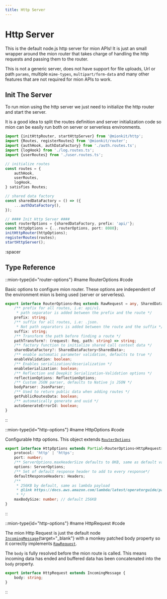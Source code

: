 ```yaml
---
title: Http Server
---
```


# Http Server

This is the default node.js http server for mion APIs! It is just an small wrapper around the mion router that takes charge of handling the http requests and passing them to the router.

This is not a generic server, does not have support for file uploads, Url or path `params`, multiple `mime-types`, `multipart/form-data` and many other features that are not required for mion APIs to work. 


## Init The Server

To run mion using the http server we just need to initialize the http router and start the server.

It is a good idea to split the routes definition and server initialization code so mion can be easily run both on server or serverless environments.

<!-- embedme ../../../packages/http/examples/init-http-router.ts -->
```ts
import {initHttpRouter, startHttpServer} from '@mionkit/http';
import {Routes, registerRoutes} from '@mionkit/router';
import {authHook, authDataFactory} from './auth.routes.ts';
import {logHook} from './log.routes.ts';
import {userRoutes} from './user.routes.ts';

// initialize routes
const routes = {
    authHook,
    userRoutes,
    logHook,
} satisfies Routes;

// shared data factory
const sharedDataFactory = () => ({
    ...authDataFactory(),
});

// #### Init Http Server ####
const routerOptions = {sharedDataFactory, prefix: 'api/'};
const httpOptions = {...routerOptions, port: 8080};
initHttpRouter(httpOptions);
registerRoutes(routes);
startHttpServer();

```

:spacer

## Type Reference


::mion-type{id="router-options"}
#name
RouterOptions
#code

Basic options to configure mion router. These options are independent of the environment mion is being used (server or serverless).

<!-- embedme ../../../packages/router/src/types.ts#L107-L130 -->
```ts
export interface RouterOptions<Req extends RawRequest = any, SharedData = any> extends CoreOptions {
    /** prefix for all routes, i.e: api/v1.
     * path separator is added between the prefix and the route */
    prefix: string;
    /** suffix for all routes, i.e: .json.
     * Not path separators is added between the route and the suffix */
    suffix: string;
    /** Transform the path before finding a route */
    pathTransform?: (request: Req, path: string) => string;
    /** factory function to initialize shared call context data */
    sharedDataFactory?: SharedDataFactory<SharedData>;
    /** enable automatic parameter validation, defaults to true */
    enableValidation: boolean;
    /** Enables serialization/deserialization */
    enableSerialization: boolean;
    /** Reflection and Deepkit Serialization-Validation options */
    reflectionOptions: ReflectionOptions;
    /** Custom JSON parser, defaults to Native js JSON */
    bodyParser: JsonParser;
    /** Used to return public data when adding routes */
    getPublicRoutesData: boolean;
    /** automatically generate and uuid */
    autoGenerateErrorId: boolean;
}
```
::

::mion-type{id="http-options"}
#name
HttpOptions
#code

Configurable http options. This object extends [`RouterOptions`](#router-options)

<!-- embedme ../../../packages/http/src/types.ts#L12-L24 -->
```ts
export interface HttpOptions extends Partial<RouterOptions<HttpRequest>> {
    protocol: 'http' | 'https';
    port: number;
    /** ServerOptions.maxHeaderSize defaults to 8KB, same as default value in new node versions */
    options: ServerOptions;
    /** Set of default response header to add to every response*/
    defaultResponseHeaders: Headers;
    /**
     * 256KB by default, same as lambda payload
     * @link https://docs.aws.amazon.com/lambda/latest/operatorguide/payload.html
     * */
    maxBodySize: number; // default 256KB
}
```
::


::mion-type{id="http-options"}
#name
HttpRequest
#code

The mion Http Request is just the default node [`IncomingMessage`](https://nodejs.org/api/http.html#class-httpincomingmessage){target="_blank"} with a monkey patched body property so it correctly implements [`RawRequest`](./1.router/5.request-and-response.md#raw-request).

The `body` is fully resolved before the mion route is called. This means incoming data has ended and buffered data has been concatenated into the `body` property.

<!-- embedme ../../../packages/http/src/types.ts#L26-L28 -->
```ts
export interface HttpRequest extends IncomingMessage {
    body: string;
}
```
::
